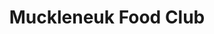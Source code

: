 ---
title: "Muckleneuk Food Club"
url: /muckleneuk-pretoria/muckleneuk-food-club/
shop: health food
---